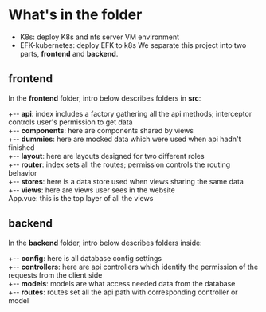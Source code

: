 # What's in the folder
* K8s: deploy K8s and nfs server VM environment
* EFK-kubernetes: deploy EFK to k8s
We separate this project into two parts, **frontend** and **backend**.

## frontend
In the **frontend** folder, intro below describes folders in **src**:

+-- **api**: index includes a factory gathering all the api methods; interceptor controls user's permission to get data<br/>
+-- **components**: here are components shared by views<br/>
+-- **dummies**: here are mocked data which were used when api hadn't finished<br/>
+-- **layout**: here are layouts designed for two different roles<br/>
+-- **router**: index sets all the routes; permission controls the routing behavior<br/>
+-- **stores**: here is a data store used when views sharing the same data<br/>
+-- **views**: here are views user sees in the website<br/>
App.vue: this is the top layer of all the views<br/>

## backend
In the **backend** folder, intro below describes folders inside:

+-- **config**: here is all database config settings<br/>
+-- **controllers**: here are api controllers which identify the permission of the requests from the client side<br/>
+-- **models**: models are what access needed data from the database<br/>
+-- **routes**: routes set all the api path with corresponding controller or model<br/>
